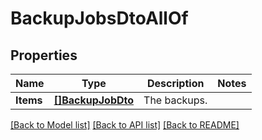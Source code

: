 # BackupJobsDtoAllOf

## Properties

Name | Type | Description | Notes
------------ | ------------- | ------------- | -------------
**Items** | [**[]BackupJobDto**](BackupJobDto.md) | The backups. | 

[[Back to Model list]](../README.md#documentation-for-models) [[Back to API list]](../README.md#documentation-for-api-endpoints) [[Back to README]](../README.md)


